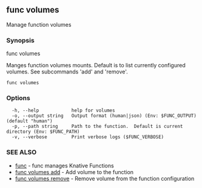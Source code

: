 ## func volumes

Manage function volumes

### Synopsis

func volumes

Manges function volumes mounts.  Default is to list currently configured
volumes.  See subcommands 'add' and 'remove'.


```
func volumes
```

### Options

```
  -h, --help            help for volumes
  -o, --output string   Output format (human|json) (Env: $FUNC_OUTPUT) (default "human")
  -p, --path string     Path to the function.  Default is current directory (Env: $FUNC_PATH)
  -v, --verbose         Print verbose logs ($FUNC_VERBOSE)
```

### SEE ALSO

* [func](func.md)	 - func manages Knative Functions
* [func volumes add](func_volumes_add.md)	 - Add volume to the function
* [func volumes remove](func_volumes_remove.md)	 - Remove volume from the function configuration

